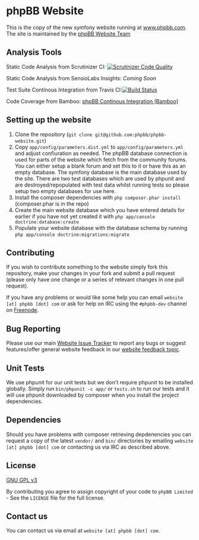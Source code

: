 # phpBB Website

This is the copy of the new symfony website running at www.phpbb.com. The site is maintained by the [phpBB Website Team](https://www.phpbb.com/community/memberlist.php?mode=group&g=47077)

## Analysis Tools

Static Code Analysis from Scrutinizer CI: [![Scrutinizer Code Quality](https://scrutinizer-ci.com/g/phpbb/phpbb-website/badges/quality-score.png?s=21078441fbd939c53fcfdca497f2c5a5d6a4e86d)](https://scrutinizer-ci.com/g/phpbb/phpbb-website/)

Static Code Analysis from SensioLabs Insights: *Coming Soon*

Test Suite Continous Integration from Travis CI:[![Build Status](https://travis-ci.org/phpbb/phpbb-website.svg?branch=master)](https://travis-ci.org/phpbb/phpbb-website)

Code Coverage from Bamboo: [phpBB Continous Integration (Bamboo)](https://bamboo.phpbb.com/browse/WEB-PUB)

## Setting up the website

1. Clone the repository (`git clone git@github.com:phpbb/phpbb-website.git`)
1. Copy `app/config/parameters.dist.yml` to `app/config/parameters.yml` and adjust confiuration as needed. The phpBB database connection is used for parts of the website which fetch from the community forums. You can either setup a blank forum and set this to it or have this as an empty database. The symfony database is the main database used by the site. There are two test databases which are used by phpunit and are destroyed/repopulated with test data whilst running tests so please setup two empty databases for use here.
1. Install the composer dependencies with `php composer.phar install` (composer.phar is in the repo)
1. Create the main website database which you have entered details for earlier if you have not yet created it with `php app/console doctrine:database:create`
1. Populate your website database with the database schema by running `php app/console doctrine:migrations:migrate`

## Contributing

If you wish to contribute something to the website simply fork this repository, make your changes in your fork and submit a pull request (please only have one change or a series of relevant changes in one pull request).

If you have any problems or would like some help you can email `website [at] phpbb [dot] com` or ask for help on IRC using the `#phpbb-dev` channel on [Freenode](http://webchat.freenode.net/).

## Bug Reporting

Please use our main [Website Issue Tracker](https://www.phpbb.com/bugs/website/) to report any bugs or suggest features/offer general website feedback in our [website feedback topic](https://www.phpbb.com/community/viewtopic.php?f=64&t=2103285).

## Unit Tests

We use phpunit for our unit tests but we don't require phpunit to be installed globally. Simply run `bin/phpunit -c app/` or `tests.sh` to run our tests and it will use phpunit downloaded by composer when you install the project dependencies.

## Dependencies

Should you have problems with composer retrieving depdenencies you can request a copy of the latest `vendor/` and `bin/` directories by emailing `website [at] phpbb [dot] com` or contacting us via IRC as described above.

## License

[GNU GPL v3](http://opensource.org/licenses/gpl-3.0)

By contributing you agree to assign copyright of your code to `phpBB Limited` - See the `LICENSE` file for the full license.

## Contact us

You can contact us via email at `website [at] phpbb [dot] com`.
